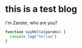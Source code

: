# this is a test blog
I'm Zander, who are you?

```js
function sayHello(params) {
  console.log("hellow")
}
```